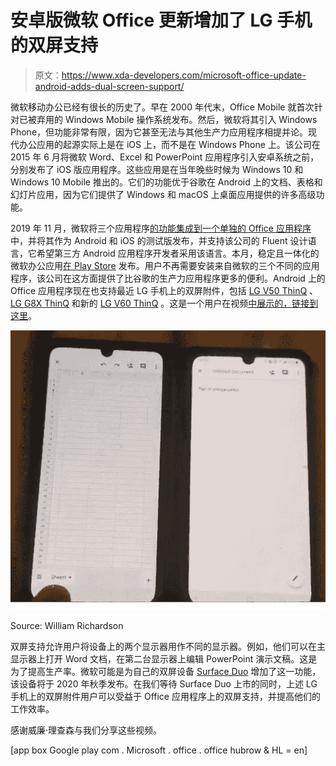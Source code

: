 # 安卓版微软 Office 更新增加了 LG 手机的双屏支持

> 原文：<https://www.xda-developers.com/microsoft-office-update-android-adds-dual-screen-support/>

微软移动办公已经有很长的历史了。早在 2000 年代末，Office Mobile 就首次针对已被弃用的 Windows Mobile 操作系统发布。然后，微软将其引入 Windows Phone，但功能非常有限，因为它甚至无法与其他生产力应用程序相提并论。现代办公应用的起源实际上是在 iOS 上，而不是在 Windows Phone 上。该公司在 2015 年 6 月将微软 Word、Excel 和 PowerPoint 应用程序引入安卓系统之前，分别发布了 iOS 版应用程序。这些应用是在当年晚些时候为 Windows 10 和 Windows 10 Mobile 推出的。它们的功能优于谷歌在 Android 上的文档、表格和幻灯片应用，因为它们提供了 Windows 和 macOS 上桌面应用提供的许多高级功能。

2019 年 11 月，微软将三个应用程序[的功能集成到一个单独的 Office 应用程序](https://www.xda-developers.com/microsoft-office-android-combines-word-excel-powerpoint/)中，并将其作为 Android 和 iOS 的测试版发布，并支持该公司的 Fluent 设计语言，它希望第三方 Android 应用程序开发者采用该语言。本月，稳定且一体化的微软办公应用[在 Play Store](https://www.xda-developers.com/microsofts-revamped-office-app-android-released/) 发布。用户不再需要安装来自微软的三个不同的应用程序，该公司在这方面提供了比谷歌的生产力应用程序更多的便利。Android 上的 Office 应用程序现在也支持最近 LG 手机上的双屏附件，包括 [LG V50 ThinQ](https://www.xda-developers.com/lg-v50-dual-screen-review/) 、 [LG G8X ThinQ](https://www.xda-developers.com/lg-g8x-with-dual-screen-first-impressions-a-fun-gimmick/) 和新的 [LG V60 ThinQ](https://www.xda-developers.com/lg-v60-thinq-launch-specifications-5g/) 。这是一个用户在视频[中展示的，链接到这里](https://photos.google.com/share/AF1QipPKB7FeE5mY8fy4fXFssbIv9olxaahy2kfVTkK-dF60nxgQCoOCUIZ28ejQrvaNKg?key=Z0RhZDR3RDlYMVFrYU9GcGlUOFVZc0g1UHdCWndn)。

 <picture>![Microsoft Office's dual-screen support on LG phones](img/b3d597b6f7f2dcfeb47608d81efae951.png)</picture> 

Source: William Richardson

双屏支持允许用户将设备上的两个显示器用作不同的显示器。例如，他们可以在主显示器上打开 Word 文档，在第二台显示器上编辑 PowerPoint 演示文稿。这是为了提高生产率。微软可能是为自己的双屏设备 [Surface Duo](https://www.xda-developers.com/microsoft-surface-duo-peek-feature-glance-information/) 增加了这一功能，该设备将于 2020 年秋季发布。在我们等待 Surface Duo 上市的同时，上述 LG 手机上的双屏附件用户可以受益于 Office 应用程序上的双屏支持，并提高他们的工作效率。

感谢威廉·理查森与我们分享这些视频。

[app box Google play com . Microsoft . office . office hubrow & HL = en]